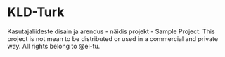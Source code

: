 # KLD-Turk
Kasutajaliideste disain ja arendus - näidis projekt - Sample Project. 
This project is not mean to be distributed or used in a commercial and private way. 
All rights belong to @el-tu.
